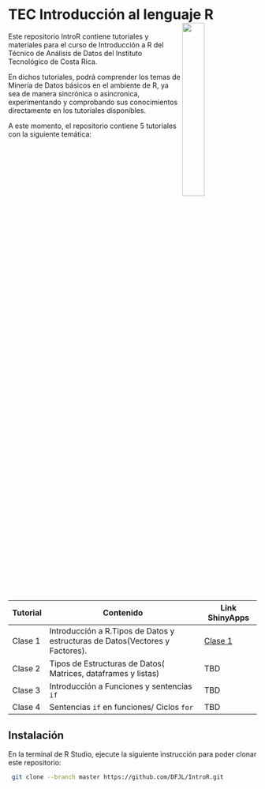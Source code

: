 # TEC Introducción al lenguaje R <a href="url"><img src="https://www.tec.ac.cr/sites/default/files/media/branding/logo-tec.png" align="right" width="30%"></a>


Este repositorio IntroR contiene tutoriales y materiales para el curso de Introducción a R del Técnico de Análisis de Datos del Instituto Tecnológico de Costa Rica.

En dichos tutoriales, podrá comprender los temas de Minería de Datos básicos en el ambiente de R, ya sea de manera sincrónica o asincronica, experimentando y comprobando sus conocimientos directamente en los tutoriales disponibles.

A este momento, el repositorio contiene 5 tutoriales con la siguiente temática:

| Tutorial | Contenido                                                    | Link ShinyApps                                                                                                      |
|----------|--------------------------------------------------------------|---------------------------------------------------------------------------------------------------------------------|
| Clase 1  | Introducción a R.Tipos de Datos y estructuras de Datos(Vectores y Factores). | [Clase 1](https://dfjl1986.shinyapps.io/Clase1R/) |
| Clase 2  | Tipos de Estructuras de Datos( Matrices, dataframes y listas)             | TBD                                                                                                                 |
| Clase 3  | Introducción a Funciones y sentencias `if`                | TBD                                                                                                                 |
| Clase 4  | Sentencias  `if` en funciones/ Ciclos `for`  | TBD                                                                                                                 |


## Instalación

En la terminal de R Studio, ejecute la siguiente instrucción para poder clonar este repositorio:

``` bash
 git clone --branch master https://github.com/DFJL/IntroR.git
```
